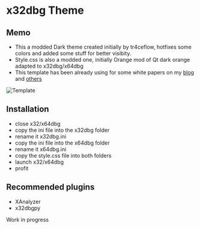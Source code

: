# x32dbg Theme

## Memo
* This a modded Dark theme created initially by tr4ceflow, hotfixes some colors and added some stuff for better visibity.
* Style.css is also a modded one, initially Orange mod of Qt dark orange adapted to x32dbg/x64dbg
* This template has been already using for some white papers on my [blog](https://fumik0.com) and [others](https://securelist.com/a-predatory-tale/89779/)

![Template](https://pbs.twimg.com/media/D0mfvp8W0AMYi80.jpg:large)

## Installation
* close x32/x64dbg 
* copy the ini file into the x32dbg folder
* rename it x32dbg.ini
* copy the ini file into the x64dbg folder
* rename it x64dbg.ini
* copy the style.css file into both folders
* launch x32/x64dbg 
* profit

## Recommended plugins
* XAnalyzer 
* x32dbgpy

Work in progress
